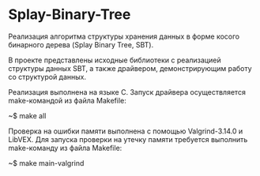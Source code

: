 # Splay-Binary-Tree
Реализация алгоритма структуры хранения данных в форме косого бинарного дерева (Splay Binary Tree, SBT).

В проекте представлены исходные библиотеки с реализацией структуры данных SBT, а также драйвером, демонстрирующим работу со структурой данных.

Реализация выполнена на языке C. Запуск драйвера осуществляется make-командой из файла Makefile:

~$ make all

Проверка на ошибки памяти выполнена с помощью Valgrind-3.14.0 и LibVEX. Для запуска проверки на утечку памяти требуется выполнить make-команду из файла Makefile:

~$ make main-valgrind
